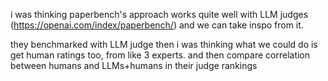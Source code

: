 
i was thinking paperbench's approach works quite well with LLM judges (https://openai.com/index/paperbench/) and we can take inspo from it. 

they benchmarked with LLM judge
then i was thinking what we could do is get human ratings too, from like 3 experts. and then compare correlation between humans and LLMs+humans in their judge rankings


